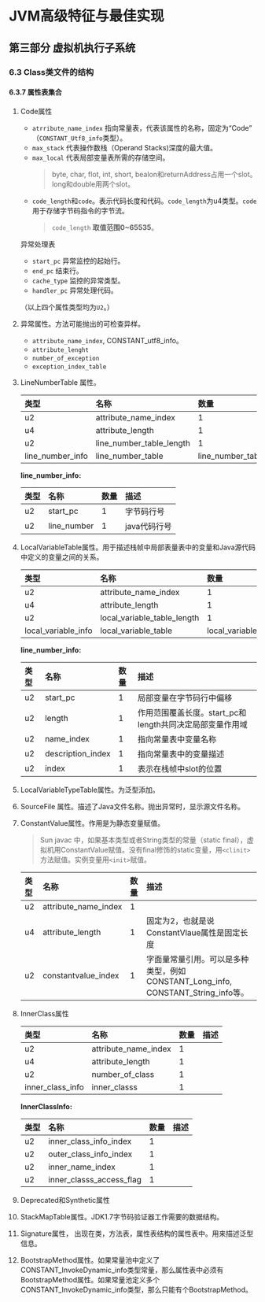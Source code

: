 # JVM高级特征与最佳实现

## 第三部分 虚拟机执行子系统

### 6.3 Class类文件的结构

#### 6.3.7 属性表集合

1. Code属性
    + `atrribute_name_index` 指向常量表，代表该属性的名称，固定为“Code” （`CONSTANT_Utf8_info`类型）。
    + `max_stack` 代表操作数栈（Operand Stacks)深度的最大值。
    + `max_local` 代表局部变量表所需的存储空间。
      > byte, char, flot, int, short, bealon和returnAddress占用一个slot。long和double用两个slot。
    + `code_length`和`code`。表示代码长度和代码。`code_length`为u4类型。`code`用于存储字节码指令的字节流。
      > `code_length` **取值范围0~65535**。

   异常处理表
    + `start_pc` 异常监控的起始行。
    + `end_pc` 结束行。
    + `cache_type` 监控的异常类型。
    + `handler_pc` 异常处理代码。
  
    （以上四个属性类型均为`U2`。）
2. 异常属性。方法可能抛出的可检查异样。
    + `attribute_name_index`, CONSTANT_utf8_info。
    + `attribute_lenght`
    + `number_of_exception`
    + `exception_index_table`
3. LineNumberTable 属性。

    | 类型 | 名称 | 数量 |
    | :- | :- | :- |
    | u2 | attribute_name_index | 1 |
    | u4 | attribute_length | 1 |
    | u2 | line_number_table_length | 1 |
    | line_number_info | line_number_table | line_number_table |

    **line_number_info:**

    | 类型 | 名称 | 数量 | 描述
    | :- | :- | :- | :-
    | u2 | start_pc | 1 | 字节码行号
    | u2 | line_number | 1 | java代码行号
4. LocalVariableTable属性。用于描述栈帧中局部表量表中的变量和Java源代码中定义的变量之间的关系。

    | 类型 | 名称 | 数量 |
    | :- | :- | :- |
    | u2 | attribute_name_index | 1 |
    | u4 | attribute_length | 1 |
    | u2 | local_variable_table_length | 1 |
    | local_variable_info | local_variable_table | local_variable_table_length |

    **line_number_info:**

    | 类型 | 名称 | 数量 | 描述
    | :- | :- | :- | :-
    | u2 | start_pc | 1 | 局部变量在字节码行中偏移 
    | u2 | length | 1 | 作用范围覆盖长度。start_pc和length共同决定局部变量作用域
    |u2| name_index| 1 | 指向常量表中变量名称
    |u2| description_index| 1 | 指向常量表中的变量描述
    |u2| index| 1 | 表示在栈帧中slot的位置
5. LocalVariableTypeTable属性。为泛型添加。
6. SourceFile 属性。描述了Java文件名称。抛出异常时，显示源文件名称。
7. ConstantValue属性。作用是为静态变量赋值。
   > Sun javac 中，如果基本类型或者String类型的常量（static final），虚拟机用ConstantValue赋值。没有final修饰的static变量，用`<clinit>`方法赋值。实例变量用`<init>`赋值。
  
    | 类型 | 名称 | 数量 | 描述
    | :- | :- | :- | :-
    | u2 | attribute_name_index | 1 |
    | u4 | attribute_length | 1 | 固定为2，也就是说ConstantVlaue属性是固定长度
    | u2| constantvalue_index| 1| 字面量常量引用。可以是多种类型，例如CONSTANT_Long_info, CONSTANT_String_info等。
8. InnerClass属性

    | 类型 | 名称 | 数量 | 描述
    | :- | :- | :- | :-
    | u2 | attribute_name_index | 1 |
    | u4 | attribute_length | 1 |
    | u2 | number_of_class | 1 |
    | inner_class_info | inner_classs | 1 |
  
    **InnerClassInfo:**

    | 类型 | 名称 | 数量 | 描述
    | :- | :- | :- | :-
    | u2 | inner_class_info_index | 1 |
    | u2 | outer_class_info_index | 1 |
    | u2 | inner_name_index | 1 |
    | u2 | inner_classs_access_flag | 1 |
9. Deprecated和Synthetic属性
10. StackMapTable属性。JDK1.7字节码验证器工作需要的数据结构。
11. Signature属性， 出现在类，方法表，属性表结构的属性表中。用来描述泛型信息。
12. BootstrapMethod属性。如果常量池中定义了CONSTANT_InvokeDynamic_info类型常量，那么属性表中必须有BootstrapMethod属性。如果常量池定义多个CONSTANT_InvokeDynamic_info类型，那么只能有个BootstrapMethod。